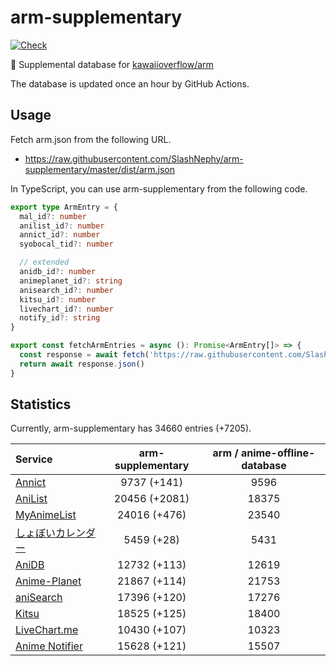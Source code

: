 # arm-supplementary

[![Check](https://github.com/SlashNephy/arm-supplementary/actions/workflows/check-node.yml/badge.svg)](https://github.com/SlashNephy/arm-supplementary/actions/workflows/check-node.yml)

💊 Supplemental database for [kawaiioverflow/arm](https://github.com/kawaiioverflow/arm)

The database is updated once an hour by GitHub Actions.

## Usage

Fetch arm.json from the following URL.

- https://raw.githubusercontent.com/SlashNephy/arm-supplementary/master/dist/arm.json

In TypeScript, you can use arm-supplementary from the following code.

```TypeScript
export type ArmEntry = {
  mal_id?: number
  anilist_id?: number
  annict_id?: number
  syobocal_tid?: number

  // extended
  anidb_id?: number
  animeplanet_id?: string
  anisearch_id?: number
  kitsu_id?: number
  livechart_id?: number
  notify_id?: string
}

export const fetchArmEntries = async (): Promise<ArmEntry[]> => {
  const response = await fetch('https://raw.githubusercontent.com/SlashNephy/arm-supplementary/master/dist/arm.json')
  return await response.json()
}
```

## Statistics

Currently, arm-supplementary has 34660 entries (+7205).

| Service                                     | arm-supplementary | arm / anime-offline-database |
| :------------------------------------------ | :---------------: | :--------------------------: |
| [Annict](https://annict.com)                |    9737 (+141)    |             9596             |
| [AniList](https://anilist.co)               |   20456 (+2081)   |            18375             |
| [MyAnimeList](https://myanimelist.net)      |   24016 (+476)    |            23540             |
| [しょぼいカレンダー](https://cal.syoboi.jp) |    5459 (+28)     |             5431             |
| [AniDB](https://anidb.net)                  |   12732 (+113)    |            12619             |
| [Anime-Planet](https://anime-planet.com)    |   21867 (+114)    |            21753             |
| [aniSearch](https://anisearch.com)          |   17396 (+120)    |            17276             |
| [Kitsu](https://kitsu.io)                   |   18525 (+125)    |            18400             |
| [LiveChart.me](https://livechart.me)        |   10430 (+107)    |            10323             |
| [Anime Notifier](https://notify.moe)        |   15628 (+121)    |            15507             |
